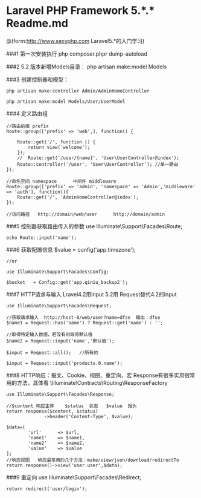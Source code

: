 # Laravel PHP Framework 5.\*.*  Readme.md

  @(form:http://www.sexyphp.com   Laravel5.*的入门学习)

###1 第一次安装执行
    php composer.phpr dump-autoload


###2 5.2 版本新增Models目录：
	php artisan make:model Models


###3 创建控制器和模型：

    php artisan make:controller Admin/AdminHomeController

    php artisan make:model Models/User/UserModel


###4 定义路由组

	//路由前缀 prefix
	Route::group(['prefix' => 'web',], function() {

	    Route::get('/', function () {
	        return view('welcome');
	    });
	    //  Route::get('/user/{name}', 'User\UserController@index');
	    Route::controller('/user', 'User\UserController'); //单一路由
	});

	//命名空间 namespace      中间件 middleware
	Route::group(['prefix' => 'admin', 'namespace' => 'Admin','middleware' => 'auth'], function(){
	    Route::get('/', 'AdminHomeController@index');
	});

	//访问路径   http://domain/web/user      http://domain/admin

###5 控制器获取路由传入的参数
    use Illuminate\Support\Facades\Route;

    echo Route::input('name');


###6 获取配置信息
    $value = config('app.timezone');

    //or

    use Illuminate\Support\Facades\Config;

    $bucket   = Config::get('app.qiniu_backup2');


###7 HTTP请求与输入  Lravel4.2用Input  5.2用 Request替代4.2的Input

    use Illuminate\Support\Facades\Request;

    //获取请求输入  http://host-8/web/user?name=dfse  输出：dfse
    $name1 = Request::has('name') ? Request::get('name') : '';

    //取得特定输入数据，若没有则取得默认值
    $name2 = Request::input('name','默认值');

    $input = Request::all();   //所有的

    $input = Request::input('products.0.name');


###8 HTTP响应：报文、Cookie、视图、重定向、宏  Response有很多实用很常用的方法，具体看  \Illuminate\Contracts\Routing\ResponseFactory

    use Illuminate\Support\Facades\Response;

    //$content 响应主体    $status  状态   $value  报头
    return response($content, $status)
                  ->header('Content-Type', $value);

    $data=[
   			'url'      => $url,
   			'name1'    => $name1,
   			'name2'    => $name2,
   			'value'    => $value
    ];
    //响应视图   响应最常用的几个方法：make/view/json/download/redirectTo
    return response()->view('user.user',$data);


###9 重定向
    use Illuminate\Support\Facades\Redirect;

    return redirect('user/login');



